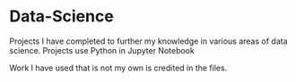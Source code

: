 # Data-Science
Projects I have completed to further my knowledge in various areas of data science. Projects use Python in Jupyter Notebook

Work I have used that is not my own is credited in the files.
